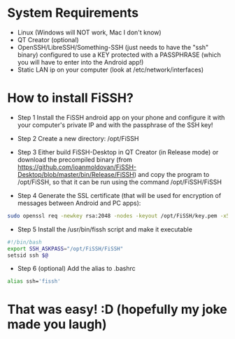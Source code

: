 # System Requirements
* Linux (Windows will NOT work, Mac I don't know)
* QT Creator (optional)
* OpenSSH/LibreSSH/Something-SSH (just needs to have the "ssh" binary)
configured to use a KEY protected with a PASSPHRASE (which you will have to enter into the Android app!)
* Static LAN ip on your computer (look at /etc/network/interfaces)


# How to install FiSSH?
- Step 1
Install the FiSSH android app on your phone and configure it with your computer's private IP and with the passphrase of the SSH key!

- Step 2
Create a new directory: /opt/FiSSH

- Step 3
Either build FiSSH-Desktop in QT Creator (in Release mode) or download the precompiled binary (from https://github.com/ioanmoldovan/FiSSH-Desktop/blob/master/bin/Release/FiSSH) and copy the program to /opt/FiSSH, so that it can be run using the command /opt/FiSSH/FiSSH

- Step 4
Generate the SSL certificate (that will be used for encryption of messages between Android and PC apps):

```bash
sudo openssl req -newkey rsa:2048 -nodes -keyout /opt/FiSSH/key.pem -x509 -days 365 -out /opt/FiSSH/certificate.pem
```

- Step 5
Install the /usr/bin/fissh script and make it executable

```bash
#!/bin/bash
export SSH_ASKPASS="/opt/FiSSH/FiSSH"
setsid ssh $@
```

- Step 6 (optional)
Add the alias to .bashrc

```bash
alias ssh='fissh'
```

# That was easy! :D (hopefully my joke made you laugh)

